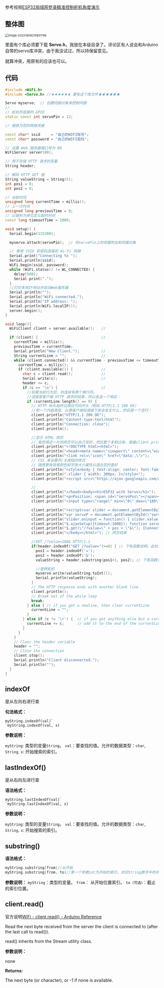 参考视频[ESP32局域网登录精准控制舵机角度演示](https://www.bilibili.com/video/BV1cQ4y1Y76Q)

## 整体图

<img src="wifi网页控制舵机.assets/image-20220808215831786.png" alt="image-20220808215831786" style="zoom:67%;" />

里面有个库必须要下载  **Servo.h**，我放在本级目录了。评论区有人说会和Arduino自带的servo库冲突，由于我没试过，所以持保留意见。

就算冲突，用原有的应该也可以。

 ## 代码

```c++
#include <WiFi.h>
#include <Servo.h> //★★★★★★ 要有这个库文件★★★★★★

Servo myservo;  // 创建伺服对象来控制伺服
//
// 舵机所连接的 GPIO
static const int servoPin = 13;

// 替换为您的网络凭据

const char* ssid     = "自己的WIFI账号";
const char* password = "自己的WIFI密码";

// 设置 Web 服务器端口号为 80
WiFiServer server(80);

// 用于存储 HTTP 请求的变量
String header;

// 解码 HTTP GET 值
String valueString = String(5);
int pos1 = 0;
int pos2 = 0;

// 当前时间
unsigned long currentTime = millis();
// 上一次时间
unsigned long previousTime = 0;
// 以毫秒为单位定义超时时间
const long timeoutTime = 2000;

void setup() {
  Serial.begin(115200);

  myservo.attach(servoPin);  // 将servoPin上的伺服附加到伺服对象

  // 使用 SSID 和密码连接到 Wi-Fi 网络
  Serial.print("Connecting to ");
  Serial.println(ssid);
  WiFi.begin(ssid, password);
  while (WiFi.status() != WL_CONNECTED) {
    delay(500);
    Serial.print(".");
  }
  //打印本地IP地址并启动Web服务器
  Serial.println("");
  Serial.println("WiFi connected.");
  Serial.println("IP address: ");
  Serial.println(WiFi.localIP());
  server.begin();
}

void loop(){
  WiFiClient client = server.available();   //

  if (client) {                             //
    currentTime = millis();
    previousTime = currentTime;
    Serial.println("New Client.");          //
    String currentLine = "";                //
    while (client.connected() && currentTime - previousTime <= timeoutTime) { //在客户端连接时循环
      currentTime = millis();
      if (client.available()) {             //
        char c = client.read();             //
        Serial.write(c);                    //
        header += c;
        if (c == '\n') {                    //
          //如果当前行为空，则连续有两个换行符。
          //这就是客户端 HTTP 请求的结束，所以发送一个响应：
          if (currentLine.length() == 0) {
            // HTTP 标头始终以响应代码开头（例如 HTTP/1.1 200 OK）
            //和一个内容类型，以便客户端知道接下来会发生什么，然后是一个空行：
            client.println("HTTP/1.1 200 OK");
            client.println("Content-type:text/html");
            client.println("Connection: close");
            client.println();

            //显示 HTML 网页
            // 我觉得这一片的网页可以自己写好，然后整个复制过来，直接client.println("所有HTML代码");
            client.println("<!DOCTYPE html><html>");
            client.println("<head><meta name=\"viewport\" content=\"width=device-width, initial-scale=1\">");
            client.println("<link rel=\"icon\" href=\"data:,\">");
            // CSS 来设置开/关按钮的样式
            // 随意更改背景颜色和字体大小属性以适合您的喜好
            client.println("<style>body { text-align: center; font-family: \"Trebuchet MS\", Arial; margin-left:auto; margin-right:auto;}");
            client.println(".slider { width: 300px; }</style>");
            client.println("<script src=\"https://ajax.googleapis.com/ajax/libs/jquery/3.3.1/jquery.min.js\"></script>");

            //
            client.println("</head><body><h1>ESP32 with Servo</h1>");
            client.println("<p>Position: <span id=\"servoPos\"></span></p>");
            client.println("<input type=\"range\" min=\"0\" max=\"180\" class=\"slider\" id=\"servoSlider\" onchange=\"servo(this.value)\" value=\""+valueString+"\"/>");

            client.println("<script>var slider = document.getElementById(\"servoSlider\");");
            client.println("var servoP = document.getElementById(\"servoPos\"); servoP.innerHTML = slider.value;");
            client.println("slider.oninput = function() { slider.value = this.value; servoP.innerHTML = this.value; }");
            client.println("$.ajaxSetup({timeout:1000}); function servo(pos) { ");
            client.println("$.get(\"/?value=\" + pos + \"&\"); {Connection: close};}</script>");
            client.println("</body></html>"); // 网页结束

            //GET /?value=180& HTTP/1.1
            if(header.indexOf("GET /?value=")>=0) { // 下有函数说明。此处意思为只要正常请求，都不是-1，所以>=0就行
              pos1 = header.indexOf('=');
              pos2 = header.indexOf('&');
              valueString = header.substring(pos1+1, pos2); // 下有函数说明。此处意思为截取请求的参数，这个参数位于"GET /?value="的"="后面，且在“&”的前面。即，就是/?value=\" + pos + \"&\"中的这个pos

              //旋转舵机
              myservo.write(valueString.toInt());
              Serial.println(valueString);
            }
            // The HTTP response ends with another blank line
            client.println();
            // Break out of the while loop
            break;
          } else { // if you got a newline, then clear currentLine
            currentLine = "";
          }
        } else if (c != '\r') {  // if you got anything else but a carriage return character,
          currentLine += c;      // add it to the end of the currentLine
        }
      }
    }
    // Clear the header variable
    header = "";
    // Close the connection
    client.stop();
    Serial.println("Client disconnected.");
    Serial.println("");
  }
}
```

## indexOf

是从左向右进行查

**句法格式：**

```
myString.indexOf(val)`
`myString.indexOf(val, x)
```

**参数说明：**

`myString`: 类型的变量`String`。
`val`：要查找的值。允许的数据类型：`char`, `String`.
`x`: 开始搜索的索引。

## lastIndexOf()

是从右向左进行查

**语法格式：**

```
myString.lastIndexOf(val)`
`myString.lastIndexOf(val, x)
```

**参数说明：**

`myString`: 类型的变量`String`。
`val`：要查找的值。允许的数据类型：`char`, `String`.
`x`: 开始搜索的索引。

## **substring()**

**语法格式：**

```c++
myString.substring(from)//从开始
myString.substring(from, to)//第一个参数int为开始的索引，对应String数字中的开始位置;第二个参数是截止的索引位置，对应String中的结束位置
```

**参数说明：**
`myString`：类型的变量。
`from`： 从开始位置索引。
`to（可选）`：截止的索引位置。

## **client.read()**

官方说明[WiFi - client.read() - Arduino Reference](https://www.arduino.cc/reference/en/libraries/wifi/client.read/)

Read the next byte received from the server the client is connected to (after the last call to read()).

read() inherits from the Stream utility class.

**参数说明：**

none

**Returns:**

The next byte (or character), or -1 if none is available.